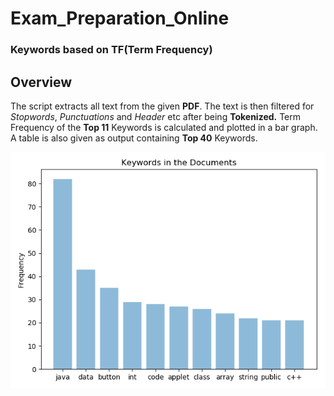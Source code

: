 # Exam_Preparation_Online
### Keywords based on TF(Term Frequency)

## Overview
The script extracts all text from the given **PDF**. The text is then filtered for _Stopwords_, _Punctuations_ and _Header_
etc after being **Tokenized.** Term Frequency of the **Top 11** Keywords is calculated and plotted in a bar graph. A table 
is also given as output containing **Top 40** Keywords.


![alt text](bargraph_for_top_12_keywords.png "Logo Title Text 1")